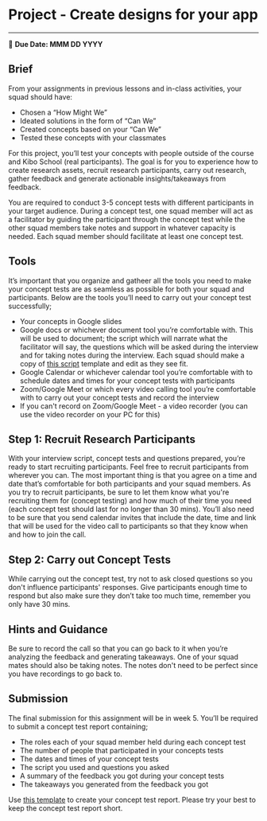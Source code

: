 # Project - Create designs for your app
-----
<aside>
  
  📝 **Due Date: MMM DD YYYY**
 
</aside>


## Brief
From your assignments in previous lessons and in-class activities, your squad should have:

 - Chosen a “How Might We”
 - Ideated solutions in the form of “Can We”
 - Created concepts based on your “Can We”
 - Tested these concepts with your classmates

For this project, you’ll test your concepts with people outside of the course and Kibo School (real participants). The goal is for you to experience how to create research assets, recruit research participants, carry out research, gather feedback and generate actionable insights/takeaways from feedback. 

You are required to conduct 3-5 concept tests with different participants in your target audience. During a concept test, one squad member will act as a facilitator by guiding the participant through the concept test while the other squad members take notes and support in whatever capacity is needed. Each squad member should facilitate at least one concept test. 


## Tools
It’s important that you organize and gatheer all the tools you need to make your concept tests are as seamless as possible for both your squad and participants. Below are the tools you’ll need to carry out your concept test successfully;

 - Your concepts in Google slides 
 - Google docs or whichever document tool you’re comfortable with. This will be used to document; the script which will narrate what the facilitator will say,  the questions which will be asked during the interview and for taking notes during the interview. Each squad should make a copy of [this script]() template and edit as they see fit.
 - Google Calendar or whichever calendar tool you’re comfortable with to schedule dates and times for your concept tests with participants
 - Zoom/Google Meet or which every video calling tool you’re comfortable with to carry out your concept tests and record the interview
 - If you can't record on Zoom/Google Meet - a video recorder (you can use the video recorder on your PC for this)


## Step 1: Recruit Research Participants

With your interview script, concept tests and questions prepared, you’re ready to start recruiting participants. Feel free to recruit participants from wherever you can. The most important thing is that you agree on a time and date that’s comfortable for both participants and your squad members. As you try to recruit participants, be sure to let them know what you're recruiting them for (concept testing) and how much of their time you need (each concept test should last for no longer than 30 mins). You’ll also need to be sure that you send calendar invites that include the date, time and  link that will be used for the video call to participants so that they know when and how to join the call. 


## Step 2: Carry out Concept Tests

While carrying out the concept test, try not to ask closed questions so you don't influence participants' responses. Give participants enough time to respond but also make sure they don’t take too much time, remember you only have 30 mins. 


## Hints and Guidance

Be sure to record the call so that you can go back to it when you’re analyzing the feedback and generating takeaways. One of your squad mates should also be taking notes. The notes don't need to be perfect since you have recordings to go back to.  


## Submission

The final submission for this assignment will be in week 5. You’ll be required to submit a concept test report containing;

 - The roles each of your squad member held during each concept test 
 - The number of people that participated in your concepts tests
 - The dates and times of your concept tests
 - The script you used and questions you asked
 - A summary of the feedback you got during your concept tests 
 - The takeaways you generated from the feedback you got

Use [this template]() to create your concept test report. Please try your best to keep the concept test report short. 







